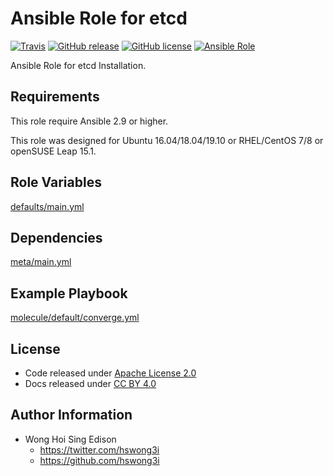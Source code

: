 # Ansible Role for etcd

[![Travis](https://img.shields.io/travis/com/alvistack/ansible-role-etcd.svg)](https://travis-ci.com/alvistack/ansible-role-etcd)
[![GitHub release](https://img.shields.io/github/release/alvistack/ansible-role-etcd.svg)](https://github.com/alvistack/ansible-role-etcd)
[![GitHub license](https://img.shields.io/github/license/alvistack/ansible-role-etcd.svg)](https://github.com/alvistack/ansible-role-etcd/blob/master/LICENSE)
[![Ansible Role](https://img.shields.io/badge/galaxy-alvistack.etcd-blue.svg)](https://galaxy.ansible.com/alvistack/etcd)

Ansible Role for etcd Installation.

## Requirements

This role require Ansible 2.9 or higher.

This role was designed for Ubuntu 16.04/18.04/19.10 or RHEL/CentOS 7/8 or openSUSE Leap 15.1.

## Role Variables

[defaults/main.yml](defaults/main.yml)

## Dependencies

[meta/main.yml](meta/main.yml)

## Example Playbook

[molecule/default/converge.yml](molecule/default/converge.yml)

## License

  - Code released under [Apache License 2.0](LICENSE)
  - Docs released under [CC BY 4.0](http://creativecommons.org/licenses/by/4.0/)

## Author Information

  - Wong Hoi Sing Edison
      - <https://twitter.com/hswong3i>
      - <https://github.com/hswong3i>
